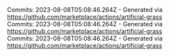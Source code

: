 Commits: 2023-08-08T05:08:46.264Z - Generated via https://github.com/marketplace/actions/artificial-grass
<br>
Commits: 2023-08-08T05:08:46.264Z - Generated via https://github.com/marketplace/actions/artificial-grass
<br>
Commits: 2023-08-08T05:08:46.264Z - Generated via https://github.com/marketplace/actions/artificial-grass
<br>
